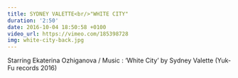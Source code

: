 ```yaml
---
title: SYDNEY VALETTE<br/>"WHITE CITY"
duration: '2:50'
date: 2016-10-04 18:50:58 +0100
video_url: https://vimeo.com/185398728
img: white-city-back.jpg
---
```


Starring Ekaterina Ozhiganova / Music : ‘White City’ by Sydney Valette (Yuk-Fu records 2016)
  <BR>
  <BR><BR>